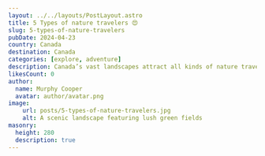 ```yaml
---
layout: ../../layouts/PostLayout.astro
title: 5 Types of nature travelers 😍
slug: 5-types-of-nature-travelers
pubDate: 2024-04-23
country: Canada
destination: Canada
categories: [explore, adventure]
description: Canada’s vast landscapes attract all kinds of nature travelers. Whether youre a rugged adventurer trekking through national parks, a wildlife enthusiast seeking out rare species, or a relaxed explorer enjoying scenic drives, there’s a perfect experience for every type of nature lover in this beautiful country.
likesCount: 0
author:
  name: Murphy Cooper
  avatar: author/avatar.png
image:
    url: posts/5-types-of-nature-travelers.jpg
    alt: A scenic landscape featuring lush green fields
masonry:
  height: 280
  description: true
---
```

